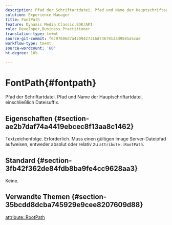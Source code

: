 ```yaml
---
description: Pfad der Schriftartdatei. Pfad und Name der Hauptschriftartdatei, einschließlich Dateisuffix.
solution: Experience Manager
title: FontPath
feature: Dynamic Media Classic,SDK/API
role: Developer,Business Practitioner
translation-type: tm+mt
source-git-commit: f6c97606d7a4209427316d7367013ad9585a5cae
workflow-type: tm+mt
source-wordcount: '60'
ht-degree: 10%

---
```



# FontPath{#fontpath}

Pfad der Schriftartdatei. Pfad und Name der Hauptschriftartdatei, einschließlich Dateisuffix.

## Eigenschaften {#section-ae2b7daf74a4419ebcec8f13aa8c1462}

Textzeichenfolge. Erforderlich. Muss einen gültigen Image Server-Dateipfad aufweisen, entweder absolut oder relativ zu `attribute::RootPath`.

## Standard {#section-3fb42f362de84fdb8ba9fe4cc9628aa3}

Keine.

## Verwandte Themen {#section-35bcdd8dcba745929e9cee8207609d88}

[attribute::RootPath](/help/aem-is-ir-api/is-api/image-catalog/image-serving-api-ref/c-image-catalog-reference/c-attributes-reference/r-rootpath.md)
